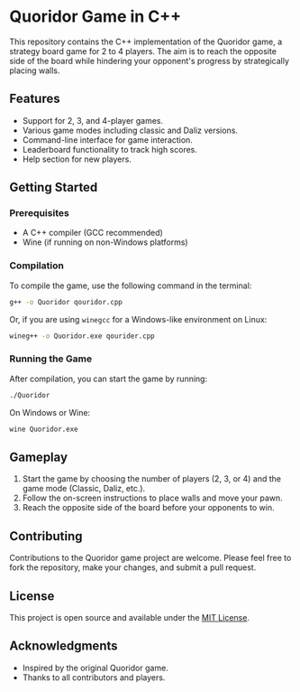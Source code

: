 
# Quoridor Game in C++

This repository contains the C++ implementation of the Quoridor game, a strategy board game for 2 to 4 players. The aim is to reach the opposite side of the board while hindering your opponent's progress by strategically placing walls.

## Features

- Support for 2, 3, and 4-player games.
- Various game modes including classic and Daliz versions.
- Command-line interface for game interaction.
- Leaderboard functionality to track high scores.
- Help section for new players.

## Getting Started

### Prerequisites

- A C++ compiler (GCC recommended)
- Wine (if running on non-Windows platforms)

### Compilation

To compile the game, use the following command in the terminal:

```bash
g++ -o Quoridor qouridor.cpp
```

Or, if you are using `winegcc` for a Windows-like environment on Linux:

```bash
wineg++ -o Quoridor.exe qourider.cpp
```

### Running the Game

After compilation, you can start the game by running:

```bash
./Quoridor
```

On Windows or Wine:

```bash
wine Quoridor.exe
```

## Gameplay

1. Start the game by choosing the number of players (2, 3, or 4) and the game mode (Classic, Daliz, etc.).
2. Follow the on-screen instructions to place walls and move your pawn.
3. Reach the opposite side of the board before your opponents to win.

## Contributing

Contributions to the Quoridor game project are welcome. Please feel free to fork the repository, make your changes, and submit a pull request.

## License

This project is open source and available under the [MIT License](LICENSE).

## Acknowledgments

- Inspired by the original Quoridor game.
- Thanks to all contributors and players.
